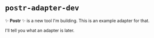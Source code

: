 # `postr-adapter-dev`

:sparkles: **Postr** :sparkles: is a new tool I'm building. This is an example adapter for that.

I'll tell you what an adapter is later.
